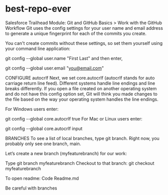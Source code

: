 # best-repo-ever
Salesforce Trailhead Module: Git and GitHub Basics > Work with the GitHub Workflow
Git uses the config settings for your user name and email address to generate a unique fingerprint for each of the commits you create. 

You can't create commits without these settings, so set them yourself using your command line application:

git config --global user.name "First Last"
and then enter,

git config --global user.email "you@email.com"

CONFIGURE autocrlf
Next, we set core.autocrlf (autocrlf stands for auto carriage return line feed). Different systems handle line endings and line breaks differently. If you open a file created on another operating system and do not have this config option set, Git will think you made changes to the file based on the way your operating system handles the line endings.

For Windows users enter:

git config --global core.autocrlf true
For Mac or Linux users enter:

git config --global core.autocrlf input

BRANCHES
To see a list of local branches, type git branch. Right now, you probably only see one branch, main. 

Let’s create a new branch (myfeaturebranch) for our work:

Type git branch myfeaturebranch
Checkout to that branch: git checkout myfeaturebranch

To open readme: Code Readme.md

Be careful with branches
